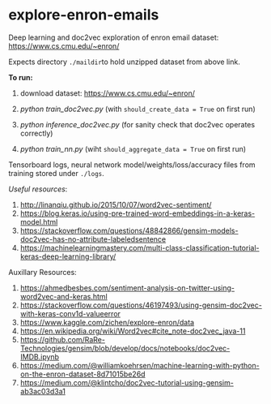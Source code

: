 # explore-enron-emails
Deep learning and doc2vec exploration of enron email dataset: https://www.cs.cmu.edu/~enron/

Expects directory `./maildir`to hold unzipped dataset from above link.

**To run:**

1) download dataset: https://www.cs.cmu.edu/~enron/

2) *python train_doc2vec.py* (with `should_create_data = True` on first run)

3) *python inference_doc2vec.py* (for sanity check that doc2vec operates correctly)

4) *python train_nn.py* (wiht `should_aggregate_data = True` on first run)

Tensorboard logs, neural network model/weights/loss/accuracy files from training stored under `./logs`.



*Useful resources*:
1) http://linanqiu.github.io/2015/10/07/word2vec-sentiment/
2) https://blog.keras.io/using-pre-trained-word-embeddings-in-a-keras-model.html
3) https://stackoverflow.com/questions/48842866/gensim-models-doc2vec-has-no-attribute-labeledsentence
4) https://machinelearningmastery.com/multi-class-classification-tutorial-keras-deep-learning-library/

Auxillary Resources:
1) https://ahmedbesbes.com/sentiment-analysis-on-twitter-using-word2vec-and-keras.html
2) https://stackoverflow.com/questions/46197493/using-gensim-doc2vec-with-keras-conv1d-valueerror
3) https://www.kaggle.com/zichen/explore-enron/data
4) https://en.wikipedia.org/wiki/Word2vec#cite_note-doc2vec_java-11
5) https://github.com/RaRe-Technologies/gensim/blob/develop/docs/notebooks/doc2vec-IMDB.ipynb
6) https://medium.com/@williamkoehrsen/machine-learning-with-python-on-the-enron-dataset-8d71015be26d
7) https://medium.com/@klintcho/doc2vec-tutorial-using-gensim-ab3ac03d3a1


